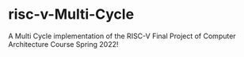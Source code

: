 # risc-v-Multi-Cycle
A Multi Cycle implementation of the RISC-V
Final Project of Computer Architecture Course Spring 2022!

